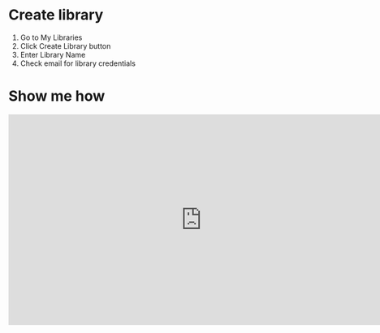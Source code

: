 # Create library


1. Go to My Libraries 
2. Click Create Library button
3. Enter Library Name
4. Check email for library credentials

# Show me how

<iframe width="760" height="415" src="https://www.youtube.com/embed/8yTUrLq4dKo?rel=0" frameborder="0" allow="accelerometer; autoplay; clipboard-write; encrypted-media; gyroscope; picture-in-picture" allowfullscreen></iframe>

